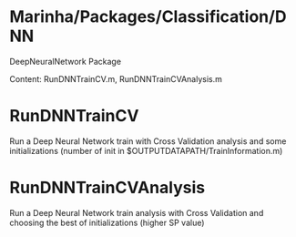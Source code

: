 # Marinha/Packages/Classification/DNN

DeepNeuralNetwork Package

Content: RunDNNTrainCV.m, RunDNNTrainCVAnalysis.m

# RunDNNTrainCV

Run a Deep Neural Network train with Cross Validation analysis and some initializations (number of init in $OUTPUTDATAPATH/TrainInformation.m)


# RunDNNTrainCVAnalysis

Run a Deep Neural Network train analysis with Cross Validation and choosing the best of initializations (higher SP value)


